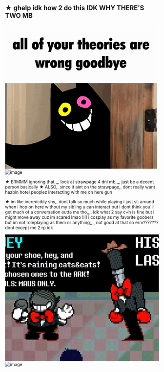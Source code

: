 ## ★ ghelp idk how 2 do this IDK WHY THERE'S TWO MB
<img src="https://github.com/ILikeBanana2/ILikeBanana2/blob/main/deltarune-utdr.gif?raw=true" alt="deltarune-utdr.gif"/><img width="498" height="470" alt="image" src="https://github.com/user-attachments/assets/62bc0d53-3a35-475b-9a73-40faaea4ba47" />

★ ERMMM ignoring that,,,,
look at strawpage 4 dni mb,,,, just be a decent person basically
★ ALSO,, since it aint on the strawpage,, dont really want hazbin hotel peoplez interacting with me on here guh

★ im like incredcibly shy,, dont talk so much while playing i just sit around when i hop on here without my sibling
u can interact but i dont think you'll get much of a conversation outta me tho,,,, idk what 2 say
c+h is fine but i might move away cuz im scared lmao !!!!
i cosplay as my favorite goobers but im not roleplaying as them or anything,,,, not good at that so erm??????? dont except me 2 rp idk

<img src="https://github.com/ILikeBanana2/ILikeBanana2/blob/main/GwI9oinXYAAxrF2.gif?raw=true" alt="GwI9oinXYAAxrF2.gif"/><img width="520" height="426" alt="image" src="https://github.com/user-attachments/assets/d33156af-a51c-431d-bc82-8d2ea7fe2976" />

<!--
**ILikeBanana2/ILikeBanana2** is a ✨ _special_ ✨ repository because its `README.md` (this file) appears on your GitHub profile.

Here are some ideas to get you started:

- 🔭 I’m currently working on ...
- 🌱 I’m currently learning ...
- 👯 I’m looking to collaborate on ...
- 🤔 I’m looking for help with ...
- 💬 Ask me about ...
- 📫 How to reach me: ...
- 😄 Pronouns: ...
- ⚡ Fun fact: ...
-->
